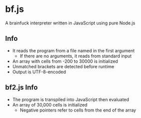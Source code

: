 # bf.js

A brainfuck interpreter written in JavaScript using pure Node.js

## Info
- It reads the program from a file named in the first argument
    - If there are no arguments, it reads from standard input
- An array with cells from -200 to 30000 is initialized
- Unmatched brackets are detected before runtime
- Output is UTF-8-encoded

## bf2.js Info

- The program is transpiled into JavaScript then evaluated
- An array of 30,000 cells is initialized
	- Negative pointers refer to cells from the end of the array
